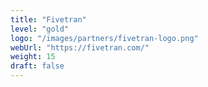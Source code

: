 ```yaml
---
title: "Fivetran"
level: "gold"
logo: "/images/partners/fivetran-logo.png"
webUrl: "https://fivetran.com/"
weight: 15
draft: false
---
```

